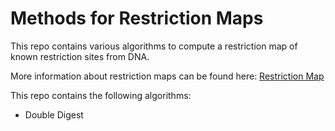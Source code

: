 # Methods for Restriction Maps

This repo contains various algorithms to compute a restriction map of known restriction sites from DNA.

More information about restriction maps can be found here: [Restriction Map](https://en.wikipedia.org/wiki/Restriction_map)

This repo contains the following algorithms:  

* Double Digest
